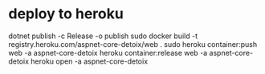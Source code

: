 # deploy to heroku
dotnet publish -c Release -o publish
sudo docker build -t registry.heroku.com/aspnet-core-detoix/web .
sudo heroku container:push web -a aspnet-core-detoix
heroku container:release web -a aspnet-core-detoix
heroku open -a aspnet-core-detoix
